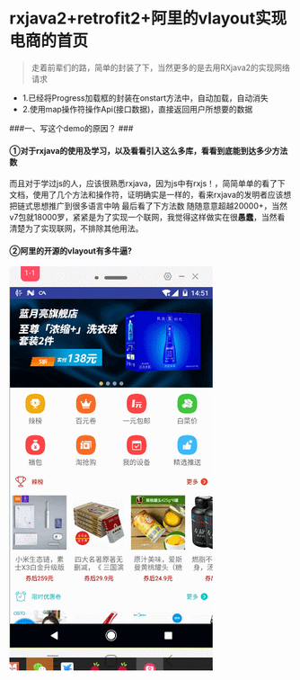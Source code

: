 # rxjava2+retrofit2+阿里的vlayout实现电商的首页

> 走着前辈们的路，简单的封装了下，当然更多的是去用RXjava2的实现网络请求



- 1.已经将Progress加载框的封装在onstart方法中，自动加载，自动消失
- 2.使用map操作符操作Api(接口数据)，直接返回用户所想要的数据


###一、写这个demo的原因？ ###

#### ①对于rxjava的使用及学习，以及看看引入这么多库，看看到底能到达多少方法数 ####

而且对于学过js的人，应该很熟悉rxjava，因为js中有rxjs！，简简单单的看了下文档，使用了几个方法和操作符，证明确实是一样的，看来rxjava的发明者应该想把链式思想推广到很多语言中呐
最后看了下方法数
随随意意超越20000+，当然v7包就18000罗，紧紧是为了实现一个联网，我觉得这样做实在很**愚蠢**，当然看清楚为了实现联网，不排除其他用法。

#### ②阿里的开源的vlayout有多牛逼? ####


<Img src="../file/GIF.gif"></Img>



